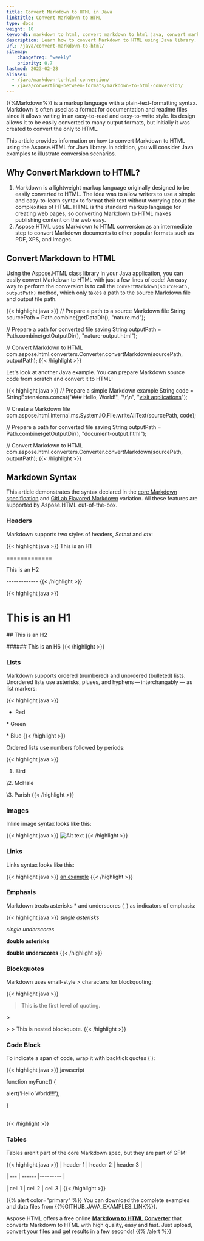 ```yaml
---
title: Convert Markdown to HTML in Java
linktitle: Convert Markdown to HTML
type: docs
weight: 10
keywords: markdown to html, convert markdown to html java, convert markdown to html, markdown to html conversion, markdown to html converter, save options, stream provider, java code
description: Learn how to convert Markdown to HTML using Java library. Consider various Markdown to HTML conversion scenarios in Java code.
url: /java/convert-markdown-to-html/
sitemap:
    changefreq: "weekly"
    priority: 0.7
lastmod: 2023-02-28
aliases: 
  - /java/markdown-to-html-conversion/
  - /java/converting-between-formats/markdown-to-html-conversion/
---
```


{{%Markdown%}} is a markup language with a plain-text-formatting syntax. Markdown is often used as a format for documentation and readme files since it allows writing in an easy-to-read and easy-to-write style. Its design allows it to be easily converted to many output formats, but initially it was created to convert the only to HTML. 

This article provides information on how to convert Markdown to HTML using the Aspose.HTML for Java library. In addition, you will consider Java examples to illustrate conversion scenarios.

## **Why Convert Markdown to HTML?**

1. Markdown is a lightweight markup language originally designed to be easily converted to HTML. The idea was to allow writers to use a simple and easy-to-learn syntax to format their text without worrying about the complexities of HTML. HTML is the standard markup language for creating web pages, so converting Markdown to HTML makes publishing content on the web easy.
2. Aspose.HTML uses Markdown to HTML conversion as an intermediate step to convert Markdown documents to other popular formats such as PDF, XPS, and images.

## **Convert Markdown to HTML**

Using the Aspose.HTML class library in your Java application, you can easily convert Markdown to HTML with just a few lines of code! An easy way to perform the conversion is to call the `convertMarkdown(sourcePath, outputPath)` method, which only takes a path to the source Markdown file and output file path.

{{< highlight java >}}
   // Prepare a path to a source Markdown file
   String sourcePath = Path.combine(getDataDir(), "nature.md");

   // Prepare a path for converted file saving 
   String outputPath = Path.combine(getOutputDir(), "nature-output.html");

   // Convert Markdown to HTML
   com.aspose.html.converters.Converter.convertMarkdown(sourcePath, outputPath);
{{< /highlight >}}

Let's look at another Java example. You can prepare Markdown source code from scratch and convert it to HTML:

{{< highlight java >}}
   // Prepare a simple Markdown example
   String code = StringExtensions.concat("### Hello, World!", 
               "\r\n", 
               "[visit applications](https://products.aspose.app/html/family)");
   
   // Create a Markdown file
   com.aspose.html.internal.ms.System.IO.File.writeAllText(sourcePath, code);

   // Prepare a path for converted file saving 
   String outputPath = Path.combine(getOutputDir(), "document-output.html");

   // Convert Markdown to HTML
   com.aspose.html.converters.Converter.convertMarkdown(sourcePath, outputPath);
{{< /highlight >}}

## **Markdown Syntax**

This article demonstrates the syntax declared in the [core Markdown specification](https://daringfireball.net/projects/markdown/) and [GitLab Flavored Markdown](https://docs.gitlab.com/ee/user/markdown.html) variation. All these features are supported by Aspose.HTML out-of-the-box.

### **Headers**
Markdown supports two styles of headers, *Setext* and *atx*:

{{< highlight java >}}
 This is an H1

\=============

This is an H2

\-------------
{{< /highlight >}}

{{< highlight java >}}
 # This is an H1

\## This is an H2

\###### This is an H6
{{< /highlight >}}

### **Lists**

Markdown supports ordered (numbered) and unordered (bulleted) lists. Unordered lists use asterisks, pluses, and hyphens — interchangably — as list markers:

{{< highlight java >}}
 *   Red

\*   Green

\*   Blue
{{< /highlight >}}

Ordered lists use numbers followed by periods:

{{< highlight java >}}
 1.  Bird

\2.  McHale

\3.  Parish
{{< /highlight >}}

### **Images**

Inline image syntax looks like this:

{{< highlight java >}}
 ![Alt text](/path/to/img.jpg)
{{< /highlight >}}

### **Links**

Links syntax looks like this:

{{< highlight java >}}
 [an example](http://example.com/ "Title")
{{< /highlight >}}

### **Emphasis**

Markdown treats asterisks * and underscores (_) as indicators of emphasis:

{{< highlight java >}}
 *single asterisks*

_single underscores_

**double asterisks**

__double underscores__
{{< /highlight >}}

### **Blockquotes**

Markdown uses email-style > characters for blockquoting:

{{< highlight java >}}
 > This is the first level of quoting.

\>

\> > This is nested blockquote.
{{< /highlight >}}

### **Code Block**

To indicate a span of code, wrap it with backtick quotes (`):

{{< highlight java >}}
 javascript

function myFunc() {

   alert('Hello World!!!');

}

\
{{< /highlight >}}

### **Tables**

Tables aren’t part of the core Markdown spec, but they are part of GFM:

{{< highlight java >}}
 | header 1 | header 2 | header 3 |

\| --- | ------ |--------- |

| cell 1 | cell 2 | cell 3 |
{{< /highlight >}}

{{% alert color="primary" %}} 
You can download the complete examples and data files from {{%GITHUB_JAVA_EXAMPLES_LINK%}}.

Aspose.HTML offers a free online [**Markdown to HTML Converter**](https://products.aspose.app/html/conversion/md-to-html) that converts Markdown to HTML with high quality, easy and fast. Just upload, convert your files and get results in a few seconds!
{{% /alert %}}